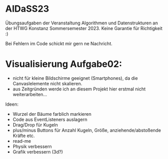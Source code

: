 # AlDaSS23
Übungsaufgaben der Veranstaltung Algorithmen und Datenstrukturen an der HTWG Konstanz Sommersemester 2023.
Keine Garantie für Richtigkeit :)

Bei Fehlern im Code schickt mir gern ne Nachricht. 


# Visualisierung Aufgabe02:
- nicht für kleine Bildschirme geeignet (Smartphones), da die Canvaslelemente nicht skalieren.
- aus Zeitgründen werde ich an diesem Projekt hier erstmal nicht weiterarbeiten...


Ideen: 
- Wurzel der Bäume farblich markieren
- Code aus EventListeners auslagern
- Drag/Drop für Kugeln
- plus/minus Buttons für Anzahl Kugeln, Größe, anziehende/abstoßende Kräfte etc.
- read-me 
- Physik verbessern 
- Grafik verbessern (3d?)
